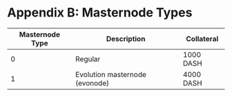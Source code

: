 # Appendix B: Masternode Types

| Masternode Type | Description                    | Collateral |
| --------------- | ------------------------------ | ---------- |
| 0               | Regular                        | 1000 DASH  |
| 1               | Evolution masternode (evonode) | 4000 DASH  |
